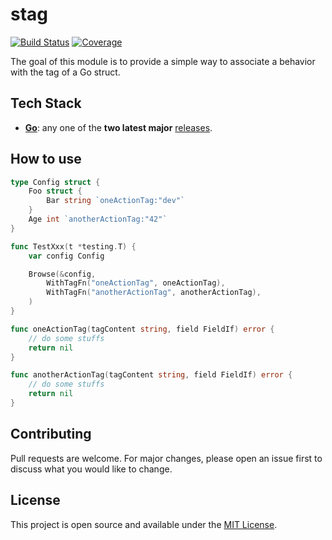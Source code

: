 # stag

[![Build Status](https://github.com/SylvainDumas/stag/workflows/ci/badge.svg)](https://github.com/SylvainDumas/stag/actions?query=workflow%3Aci+branch%3Amain)
[![Coverage](https://sonarcloud.io/api/project_badges/measure?project=github%3A632996387&metric=coverage)](https://sonarcloud.io/summary/new_code?id=github%3A632996387)

The goal of this module is to provide a simple way to associate a behavior with the tag of a Go struct.

## Tech Stack

- **[Go](https://go.dev/)**: any one of the **two latest major** [releases](https://golang.org/doc/devel/release#policy).

## How to use
```go
type Config struct {
	Foo struct {
		Bar string `oneActionTag:"dev"`
	}
	Age int `anotherActionTag:"42"`
}

func TestXxx(t *testing.T) {
	var config Config

	Browse(&config,
		WithTagFn("oneActionTag", oneActionTag),
		WithTagFn("anotherActionTag", anotherActionTag),
	)
}

func oneActionTag(tagContent string, field FieldIf) error {
	// do some stuffs
	return nil
}

func anotherActionTag(tagContent string, field FieldIf) error {
	// do some stuffs
	return nil
}
```

## Contributing
Pull requests are welcome. For major changes, please open an issue first to discuss what you would like to change.

## License
This project is open source and available under the [MIT License](LICENSE).
